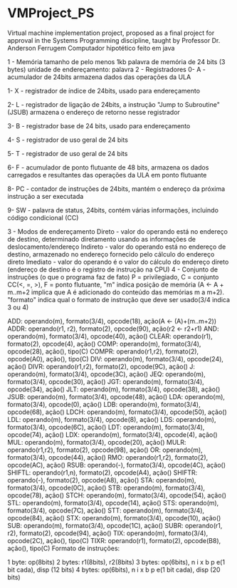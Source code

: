 # VMProject_PS
Virtual machine implementation project, proposed as a final project for approval in the Systems Programming discipline, taught by Professor Dr. Anderson Ferrugem
Computador hipotético feito em java

1 - Memória
tamanho de pelo menos 1kb
palavra de memória de 24 bits (3 bytes)
unidade de endereçamento: palavra
2 - Registradores
0- A - acumulador de 24bits armazena dados das operações da ULA

1- X - registrador de índice de 24bits, usado para endereçamento

2- L - registrador de ligação de 24bits, a instrução "Jump to Subroutine" (JSUB) armazena o endereço de retorno nesse registrador

3- B - registrador base de 24 bits, usado para endereçamento

4- S - registrador de uso geral de 24 bits

5- T - registrador de uso geral de 24 bits

6- F - acumulador de ponto flutuante de 48 bits, armazena os dados carregados e resultantes das operações da ULA em ponto flutuante

8- PC - contador de instruções de 24bits, mantém o endereço da próxima instrução a ser executada

9- SW - palavra de status, 24bits, contém várias informações, incluindo código condicional (CC)

3 - Modos de endereçamento
Direto - valor do operando está no endereço de destino, determinado diretamento usando as informações de deslocamento/endereço
Indireto - valor do operando está no endereço de destino, armazenado no endereço fornecido pelo cálculo do endereço direto
Imediato - valor do operando é o valor do cálculo do endereço direto (endereço de destino é o registro de instrução na CPU)
4 - Conjunto de instruções (o que o programa faz de fato)
P = privilegiado, C = conjunto CC(<, =, >), F = ponto flutuante, "m" indica posição de memória (A <- A + m..m+2 implica que A é adicionado do conteúdo das memórias m a m+2). "formato" indica qual o formato de instrução que deve ser usado(3/4 indica 3 ou 4)

ADD: operando(m), formato(3/4), opcode(18), ação(A <- (A)+(m..m+2))
ADDR: operando(r1, r2), formato(2), opcode(90), ação(r2 <- r2+r1)
AND: operando(m), formato(3/4), opcode(40), ação()
CLEAR: operando(r1), formato(2), opcode(4), ação()
COMP: operando(m), formato(3/4), opcode(28), ação(), tipo(C)
COMPR: operando(r1,r2), formato(2), opcode(A0), ação(), tipo(C)
DIV: operando(m), formato(3/4), opcode(24), ação()
DIVR: operando(r1,r2), formato(2), opcode(9C), ação()
J: operando(m), formato(3/4), opcode(3C), ação()
JEQ: operando(m), formato(3/4), opcode(30), ação()
JGT: operando(m), formato(3/4), opcode(34), ação()
JLT: operando(m), formato(3/4), opcode(38), ação()
JSUB: operando(m), formato(3/4), opcode(48), ação()
LDA: operando(m), formato(3/4), opcode(0), ação()
LDB: operando(m), formato(3/4), opcode(68), ação()
LDCH: operando(m), formato(3/4), opcode(50), ação()
LDL: operando(m), formato(3/4), opcode(8), ação()
LDS: operando(m), formato(3/4), opcode(6C), ação()
LDT: operando(m), formato(3/4), opcode(74), ação()
LDX: operando(m), formato(3/4), opcode(4), ação()
MUL: operando(m), formato(3/4), opcode(20), ação()
MULR: operando(r1,r2), formato(2), opcode(98), ação()
OR: operando(m), formato(3/4), opcode(44), ação()
RMO: operando(r1,r2), formato(2), opcode(AC), ação()
RSUB: operando(-), formato(3/4), opcode(4C), ação()
SHIFTL: operando(r1,n), formato(2), opcode(A4), ação()
SHIFTR: operando(-), formato(2), opcode(A8), ação()
STA: operando(m), formato(3/4), opcode(0C), ação()
STB: operando(m), formato(3/4), opcode(78), ação()
STCH: operando(m), formato(3/4), opcode(54), ação()
STL: operando(m), formato(3/4), opcode(14), ação()
STS: operando(m), formato(3/4), opcode(7C), ação()
STT: operando(m), formato(3/4), opcode(84), ação()
STX: operando(m), formato(3/4), opcode(10), ação()
SUB: operando(m), formato(3/4), opcode(1C), ação()
SUBR: operando(r1, r2), formato(2), opcode(94), ação()
TIX: operando(m), formato(3/4), opcode(2C), ação(), tipo(C)
TIXR: operando(r1), formato(2), opcode(B8), ação(), tipo(C)
Formato de instruções:

1 byte: op(8bits)
2 bytes: r1(8bits), r2(8bits)
3 bytes: op(6bits), n i x b p e(1 bit cada), disp (12 bits)
4 bytes: op(6bits), n i x b p e(1 bit cada), disp (20 bits)
